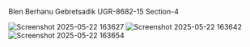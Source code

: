 Blen Berhanu Gebretsadik UGR-8682-15 Section-4




![Screenshot 2025-05-22 163627](https://github.com/user-attachments/assets/90b4e031-749d-42ce-8a2f-09a2e37a5389) ![Screenshot 2025-05-22 163642](https://github.com/user-attachments/assets/aabdc1e4-c5fa-4a95-89c9-e97ef90fe56c) ![Screenshot 2025-05-22 163654](https://github.com/user-attachments/assets/423e3a9a-2850-4227-8ccf-0b742f2540e4)
